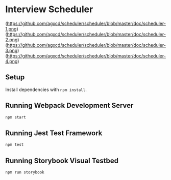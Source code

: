 # Interview Scheduler

(https://github.com/agxcd/scheduler/scheduler/blob/master/doc/scheduler-1.png)
(https://github.com/agxcd/scheduler/scheduler/blob/master/doc/scheduler-2.png)
(https://github.com/agxcd/scheduler/scheduler/blob/master/doc/scheduler-3.png)
(https://github.com/agxcd/scheduler/scheduler/blob/master/doc/scheduler-4.png)

## Setup

Install dependencies with `npm install`.

## Running Webpack Development Server

```sh
npm start
```

## Running Jest Test Framework

```sh
npm test
```

## Running Storybook Visual Testbed

```sh
npm run storybook
```
